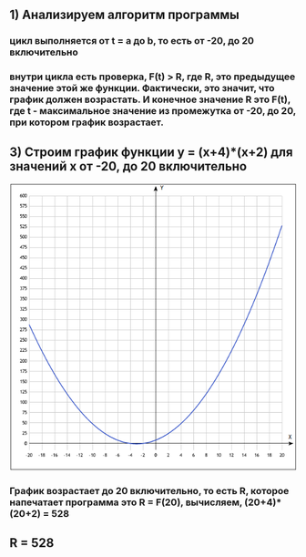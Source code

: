 
## 1) Анализируем алгоритм программы #
### цикл выполняется от t = a до b, то есть от -20, до 20 включительно ###
### внутри цикла есть проверка, F(t) > R, где R, это предыдущее значение этой же функции. Фактически, это значит, что график должен возрастать. И конечное значение R это F(t), где t - максимальное значение из промежутка от -20, до 20, при котором график возрастает. ###
## 3) Строим график функции y = (x+4)*(x+2) для значений x от -20, до 20 включительно ##

![Alt text](https://raw.githubusercontent.com/Brizhanev/zadanie/master/b428976f-4bfb-4350-a453-cde891deaa60.png)

### График возрастает до 20 включительно, то есть R, которое напечатает программа это R = F(20), вычисляем, (20+4)*(20+2) = 528 ###
## R = 528 ##
